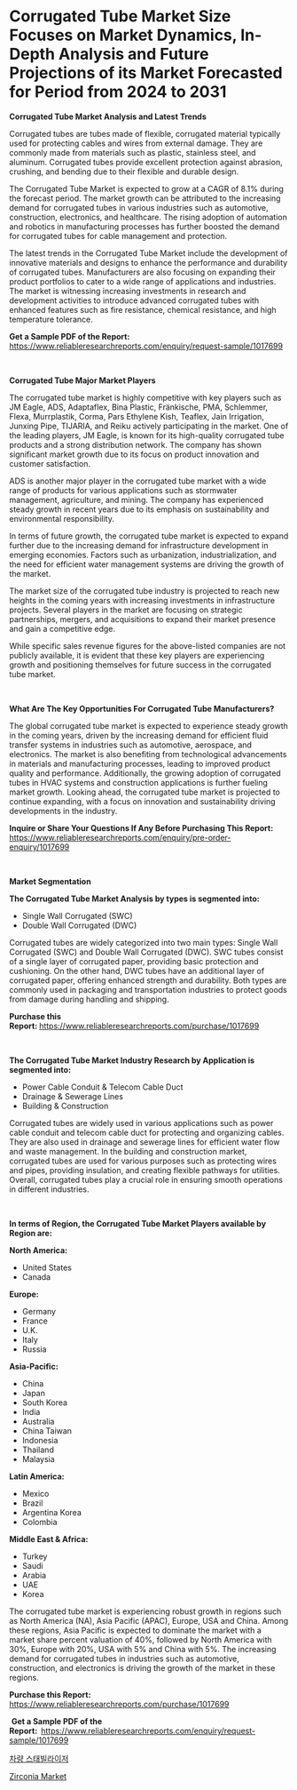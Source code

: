 <p><h1>Corrugated Tube Market Size Focuses on Market Dynamics, In-Depth Analysis and Future Projections of its Market Forecasted for Period from 2024 to 2031</h1></p><p><strong>Corrugated Tube Market Analysis and Latest Trends</strong></p>
<p><p>Corrugated tubes are tubes made of flexible, corrugated material typically used for protecting cables and wires from external damage. They are commonly made from materials such as plastic, stainless steel, and aluminum. Corrugated tubes provide excellent protection against abrasion, crushing, and bending due to their flexible and durable design.</p><p>The Corrugated Tube Market is expected to grow at a CAGR of 8.1% during the forecast period. The market growth can be attributed to the increasing demand for corrugated tubes in various industries such as automotive, construction, electronics, and healthcare. The rising adoption of automation and robotics in manufacturing processes has further boosted the demand for corrugated tubes for cable management and protection.</p><p>The latest trends in the Corrugated Tube Market include the development of innovative materials and designs to enhance the performance and durability of corrugated tubes. Manufacturers are also focusing on expanding their product portfolios to cater to a wide range of applications and industries. The market is witnessing increasing investments in research and development activities to introduce advanced corrugated tubes with enhanced features such as fire resistance, chemical resistance, and high temperature tolerance.</p></p>
<p><strong>Get a Sample PDF of the Report:&nbsp;</strong> <a href="https://www.reliableresearchreports.com/enquiry/request-sample/1017699">https://www.reliableresearchreports.com/enquiry/request-sample/1017699</a></p>
<p>&nbsp;</p>
<p><strong>Corrugated Tube Major Market Players</strong></p>
<p><p>The corrugated tube market is highly competitive with key players such as JM Eagle, ADS, Adaptaflex, Bina Plastic, Fränkische, PMA, Schlemmer, Flexa, Murrplastik, Corma, Pars Ethylene Kish, Teaflex, Jain Irrigation, Junxing Pipe, TIJARIA, and Reiku actively participating in the market. One of the leading players, JM Eagle, is known for its high-quality corrugated tube products and a strong distribution network. The company has shown significant market growth due to its focus on product innovation and customer satisfaction.</p><p>ADS is another major player in the corrugated tube market with a wide range of products for various applications such as stormwater management, agriculture, and mining. The company has experienced steady growth in recent years due to its emphasis on sustainability and environmental responsibility.</p><p>In terms of future growth, the corrugated tube market is expected to expand further due to the increasing demand for infrastructure development in emerging economies. Factors such as urbanization, industrialization, and the need for efficient water management systems are driving the growth of the market.</p><p>The market size of the corrugated tube industry is projected to reach new heights in the coming years with increasing investments in infrastructure projects. Several players in the market are focusing on strategic partnerships, mergers, and acquisitions to expand their market presence and gain a competitive edge.</p><p>While specific sales revenue figures for the above-listed companies are not publicly available, it is evident that these key players are experiencing growth and positioning themselves for future success in the corrugated tube market.</p></p>
<p>&nbsp;</p>
<p><strong>What Are The Key Opportunities For Corrugated Tube Manufacturers?</strong></p>
<p><p>The global corrugated tube market is expected to experience steady growth in the coming years, driven by the increasing demand for efficient fluid transfer systems in industries such as automotive, aerospace, and electronics. The market is also benefiting from technological advancements in materials and manufacturing processes, leading to improved product quality and performance. Additionally, the growing adoption of corrugated tubes in HVAC systems and construction applications is further fueling market growth. Looking ahead, the corrugated tube market is projected to continue expanding, with a focus on innovation and sustainability driving developments in the industry.</p></p>
<p><strong>Inquire or Share Your Questions If Any Before Purchasing This Report:</strong> <a href="https://www.reliableresearchreports.com/enquiry/pre-order-enquiry/1017699">https://www.reliableresearchreports.com/enquiry/pre-order-enquiry/1017699</a></p>
<p>&nbsp;</p>
<p><strong>Market Segmentation</strong></p>
<p><strong>The Corrugated Tube Market Analysis by types is segmented into:</strong></p>
<p><ul><li>Single Wall Corrugated (SWC)</li><li>Double Wall Corrugated (DWC)</li></ul></p>
<p><p>Corrugated tubes are widely categorized into two main types: Single Wall Corrugated (SWC) and Double Wall Corrugated (DWC). SWC tubes consist of a single layer of corrugated paper, providing basic protection and cushioning. On the other hand, DWC tubes have an additional layer of corrugated paper, offering enhanced strength and durability. Both types are commonly used in packaging and transportation industries to protect goods from damage during handling and shipping.</p></p>
<p><strong>Purchase this Report:&nbsp;</strong><a href="https://www.reliableresearchreports.com/purchase/1017699">https://www.reliableresearchreports.com/purchase/1017699</a></p>
<p>&nbsp;</p>
<p><strong>The Corrugated Tube Market Industry Research by Application is segmented into:</strong></p>
<p><ul><li>Power Cable Conduit & Telecom Cable Duct</li><li>Drainage & Sewerage Lines</li><li>Building & Construction</li></ul></p>
<p><p>Corrugated tubes are widely used in various applications such as power cable conduit and telecom cable duct for protecting and organizing cables. They are also used in drainage and sewerage lines for efficient water flow and waste management. In the building and construction market, corrugated tubes are used for various purposes such as protecting wires and pipes, providing insulation, and creating flexible pathways for utilities. Overall, corrugated tubes play a crucial role in ensuring smooth operations in different industries.</p></p>
<p>&nbsp;</p>
<p><strong>In terms of Region, the Corrugated Tube Market Players available by Region are:</strong></p>
<p>
    <p> <strong> North America: </strong>
        <ul>
            <li>United States</li>
            <li>Canada</li>
        </ul>
        </p> 
    <p> <strong> Europe: </strong>
        <ul>
            <li>Germany</li>
            <li>France</li>
            <li>U.K.</li>
            <li>Italy</li>
            <li>Russia</li>
        </ul>
        </p> 
    <p> <strong> Asia-Pacific: </strong>
        <ul>
            <li>China</li>
            <li>Japan</li>
            <li>South Korea</li>
            <li>India</li>
            <li>Australia</li>
            <li>China Taiwan</li>
            <li>Indonesia</li>
            <li>Thailand</li>
            <li>Malaysia</li>
        </ul>
        </p> 
    <p> <strong> Latin America: </strong>
        <ul>
            <li>Mexico</li>
            <li>Brazil</li>
            <li>Argentina Korea</li>
            <li>Colombia</li>
        </ul>
        </p> 
    <p> <strong> Middle East & Africa: </strong>
        <ul>
            <li>Turkey</li>
            <li>Saudi</li>
            <li>Arabia</li>
            <li>UAE</li>
            <li>Korea</li>
        </ul>
    </p>
    </p>
<p><p>The corrugated tube market is experiencing robust growth in regions such as North America (NA), Asia Pacific (APAC), Europe, USA and China. Among these regions, Asia Pacific is expected to dominate the market with a market share percent valuation of 40%, followed by North America with 30%, Europe with 20%, USA with 5% and China with 5%. The increasing demand for corrugated tubes in industries such as automotive, construction, and electronics is driving the growth of the market in these regions.</p></p>
<p><strong>Purchase this Report: </strong><a href="https://www.reliableresearchreports.com/purchase/1017699">https://www.reliableresearchreports.com/purchase/1017699</a></p>
<p>&nbsp;<strong>Get a Sample PDF of the Report:&nbsp;&nbsp;</strong><a href="https://www.reliableresearchreports.com/enquiry/request-sample/1017699">https://www.reliableresearchreports.com/enquiry/request-sample/1017699</a></p>
<p><strong></strong></p>
<p><p><a href="https://github.com/oajzkywllm460/Market-Research-Report-List-1/blob/main/2308169193068.md">차량 스태빌라이저</a></p><p><a href="https://github.com/CliffMedina6/Market-Research-Report-List-3/blob/main/zirconia-market.md">Zirconia Market</a></p></p>